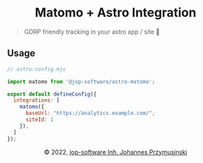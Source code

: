 <div align=center>
    <h1>Matomo + Astro Integration</h1>
</div>

> GDRP friendly tracking in your astro app / site 🚀

## Usage

```js
// astro.config.mjs

import matomo from '@jop-software/astro-matomo';

export default defineConfig({
  integrations: [
    matomo({
      baseUrl: "https://analytics.example.com/",
      siteId: 1
    }),
  ]
});
```

<div align=center>&copy 2022, <a href="https://jop-software.de">jop-software Inh. Johannes Przymusinski</a></div>